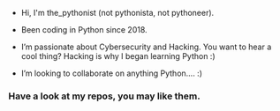 - Hi, I'm the_pythonist (not pythonista, not pythoneer).

- Been coding in Python since 2018. 

- I’m passionate about Cybersecurity and Hacking. You want to hear a cool thing? Hacking is why I began learning Python :)


- I’m looking to collaborate on anything Python.... :)


### Have a look at my repos, you may like them.

<!---
the-pythonist/the-pythonist is a ✨ special ✨ repository because its `README.md` (this file) appears on your GitHub profile.
You can click the Preview link to take a look at your changes.
--->
